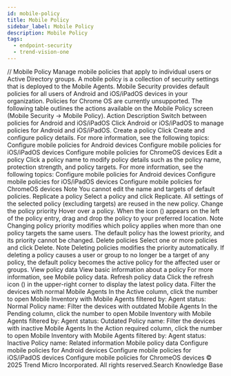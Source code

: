 ```yaml
---
id: mobile-policy
title: Mobile Policy
sidebar_label: Mobile Policy
description: Mobile Policy
tags:
  - endpoint-security
  - trend-vision-one
---
```


/*<![CDATA[*/ $('#title').html($('meta[name=map-description]').attr('content')); /*]]>*/ Mobile Policy Manage mobile policies that apply to individual users or Active Directory groups. A mobile policy is a collection of security settings that is deployed to the Mobile Agents. Mobile Security provides default policies for all users of Android and iOS/iPadOS devices in your organization. Policies for Chrome OS are currently unsupported. The following table outlines the actions available on the Mobile Policy screen (Mobile Security → Mobile Policy). Action Description Switch between policies for Android and iOS/iPadOS Click Android or iOS/iPadOS to manage policies for Android and iOS/iPadOS. Create a policy Click Create and configure policy details. For more information, see the following topics: Configure mobile policies for Android devices Configure mobile policies for iOS/iPadOS devices Configure mobile policies for ChromeOS devices Edit a policy Click a policy name to modify policy details such as the policy name, protection strength, and policy targets. For more information, see the following topics: Configure mobile policies for Android devices Configure mobile policies for iOS/iPadOS devices Configure mobile policies for ChromeOS devices Note You cannot edit the name and targets of default policies. Replicate a policy Select a policy and click Replicate. All settings of the selected policy (excluding targets) are reused in the new policy. Change the policy priority Hover over a policy. When the icon () appears on the left of the policy entry, drag and drop the policy to your preferred location. Note Changing policy priority modifies which policy applies when more than one policy targets the same users. The default policy has the lowest priority, and its priority cannot be changed. Delete policies Select one or more policies and click Delete. Note Deleting policies modifies the priority automatically. If deleting a policy causes a user or group to no longer be a target of any policy, the default policy becomes the active policy for the affected user or groups. View policy data View basic information about a policy For more information, see Mobile policy data. Refresh policy data Click the refresh icon () in the upper-right corner to display the latest policy data. Filter the devices with normal Mobile Agents In the Active column, click the number to open Mobile Inventory with Mobile Agents filtered by: Agent status: Normal Policy name: Filter the devices with outdated Mobile Agents In the Pending column, click the number to open Mobile Inventory with Mobile Agents filtered by: Agent status: Outdated Policy name: Filter the devices with inactive Mobile Agents In the Action required column, click the number to open Mobile Inventory with Mobile Agents filtered by: Agent status: Inactive Policy name: Related information Mobile policy data Configure mobile policies for Android devices Configure mobile policies for iOS/iPadOS devices Configure mobile policies for ChromeOS devices © 2025 Trend Micro Incorporated. All rights reserved.Search Knowledge Base